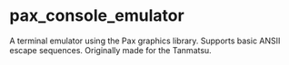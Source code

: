 # pax_console_emulator
A terminal emulator using the Pax graphics library. Supports basic ANSII escape sequences. Originally made for the Tanmatsu.
